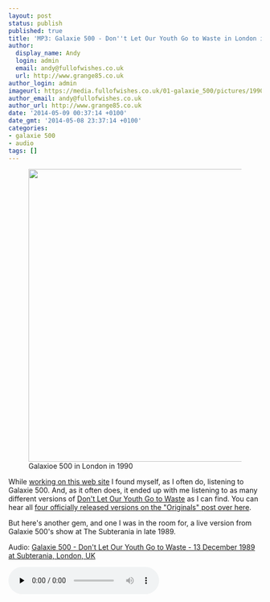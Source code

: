 ```yaml
---
layout: post
status: publish
published: true
title: 'MP3: Galaxie 500 - Don''t Let Our Youth Go to Waste in London in 1989'
author:
  display_name: Andy
  login: admin
  email: andy@fullofwishes.co.uk
  url: http://www.grange85.co.uk
author_login: admin
imageurl: https://media.fullofwishes.co.uk/01-galaxie_500/pictures/1990-09-29_Melody-Maker_Galaxie-500_This-Is-Our-Music-review_image.jpg
author_email: andy@fullofwishes.co.uk
author_url: http://www.grange85.co.uk
date: '2014-05-09 00:37:14 +0100'
date_gmt: '2014-05-08 23:37:14 +0100'
categories:
- galaxie 500
- audio
tags: []
---
```

<p><figure class="caption aligncenter"><img src="https://media.fullofwishes.co.uk/01-galaxie_500/pictures/1990-09-29_Melody-Maker_Galaxie-500_This-Is-Our-Music-review_image.jpg" width="1024" height="581" class /><figcaption class="caption-text"> Galaxioe 500 in London in 1990</figcaption></figure>
While <a href="/2014/05/08/a-head-full-of-wishes-shows-database-updated/" title="A Head Full of Wishes shows database updated">working on this web site</a> I found myself, as I often do, listening to Galaxie 500. And, as it often does, it ended up with me listening to as many different versions of <a href="/database/track/dont-let-our-youth-go-to-waste/" title="Don’t Let Our Youth Go To Waste">Don't Let Our Youth Go to Waste</a> as I can find. You can hear all <a href="/2013/05/15/originals-dont-let-our-youth-go-to-waste-by-jonathan-richman-covered-by-galaxie-500/" title="Originals: Don’t Let Our Youth Go to Waste by Jonathan Richman (covered by Galaxie 500)">four officially released versions on the "Originals" post over here</a>.</p>
<p>But here's another gem, and one I was in the room for, a live version from Galaxie 500's show at The Subterania in late 1989.</p>

<div class="well"><p class="audio">Audio: <a href="https://media.fullofwishes.co.uk/01-galaxie_500/audio/1989-12-13-galaxie-500-dont-let-our-youth-go-to-waste.mp3">Galaxie 500 - Don't Let Our Youth Go to Waste - 13 December 1989 at Subterania, London, UK</a></p><audio controls="controls" preload="none" src="https://media.fullofwishes.co.uk/01-galaxie_500/audio/1989-12-13-galaxie-500-dont-let-our-youth-go-to-waste.mp3"></audio></div>

